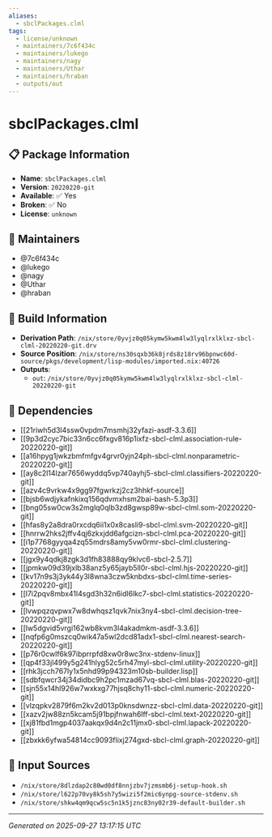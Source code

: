 ```yaml
---
aliases:
  - sbclPackages.clml
tags:
  - license/unknown
  - maintainers/7c6f434c
  - maintainers/lukego
  - maintainers/nagy
  - maintainers/Uthar
  - maintainers/hraban
  - outputs/out
---
```


# sbclPackages.clml

## 📋 Package Information

- **Name**: `sbclPackages.clml`
- **Version**: `20220220-git`
- **Available**: ✅ Yes
- **Broken**: ✅ No
- **License**: `unknown`
## 👥 Maintainers

- @7c6f434c
- @lukego
- @nagy
- @Uthar
- @hraban


## 🔧 Build Information

- **Derivation Path**: `/nix/store/0yvjz0q05kymw5kwm4lw3lyqlrxlklxz-sbcl-clml-20220220-git.drv`
- **Source Position**: `/nix/store/ns30sqxb36k8jrds8z18rv96bpnwc60d-source/pkgs/development/lisp-modules/imported.nix:40726`
- **Outputs**:
  - `out`:  `/nix/store/0yvjz0q05kymw5kwm4lw3lyqlrxlklxz-sbcl-clml-20220220-git`

## 🔗 Dependencies

- [[21riwh5d3l4ssw0vpdm7msmhj32yfazi-asdf-3.3.6]]
- [[9p3d2cyc7bic33n6cc6fxgv816p1ixfz-sbcl-clml.association-rule-20220220-git]]
- [[a16hpyg1jwkzbmfmfgv4grvr0yjn24ph-sbcl-clml.nonparametric-20220220-git]]
- [[ay8c2l14lzar7656wyddq5vp740ayhj5-sbcl-clml.classifiers-20220220-git]]
- [[azv4c9vrkw4x9gg97fgwrkzj2cz3hhkf-source]]
- [[bjsb6wdjykafnkixq156qdvmxhsm2bai-bash-5.3p3]]
- [[bng05sw0cw3s2mglq0qlb3zd8gwsp89w-sbcl-clml.som-20220220-git]]
- [[hfas8y2a8dra0rxcdq6ii1x0x8casli9-sbcl-clml.svm-20220220-git]]
- [[hnrrw2hks2jffv4qj6zkxjdd6afgcizn-sbcl-clml.pca-20220220-git]]
- [[i1p7768gyyqa4zq55mdrs8amy5vw0rmr-sbcl-clml.clustering-20220220-git]]
- [[jgx9y4qdkj8zgk3d1fh83888qy9klvc6-sbcl-2.5.7]]
- [[jpmkw09d39jxlb38anz5y65jayb5ll0r-sbcl-clml.hjs-20220220-git]]
- [[kv17n9s3j3yk44y3l8wna3czw5knbdxs-sbcl-clml.time-series-20220220-git]]
- [[l7i2pqv8mbx41l4sgd3h32n6idl6lkc7-sbcl-clml.statistics-20220220-git]]
- [[lvwpqzqvpwx7w8dwhqsz1qvk7nix3ny4-sbcl-clml.decision-tree-20220220-git]]
- [[lw5dgvid5vrgi162wb8kvm3l4akadmkm-asdf-3.3.6]]
- [[nqfp6g0mszcq0wik47a5wl2dcd81adx1-sbcl-clml.nearest-search-20220220-git]]
- [[p76r0cwlf6k97ibprrpfd8xw0r8wc3nx-stdenv-linux]]
- [[qp4f33jl499y5g241hlyg52c5rh47myl-sbcl-clml.utility-20220220-git]]
- [[rhk3jcch767ly1x5nhd99p94323m10sb-builder.lisp]]
- [[sdbfqwcr34j34didbc9h2pc1mzad67vq-sbcl-clml.blas-20220220-git]]
- [[sjn55x14hl926w7wxkxg77hjsq8chy11-sbcl-clml.numeric-20220220-git]]
- [[vlzqpkv2879f6m2kv2d013p0knsdwnzz-sbcl-clml.data-20220220-git]]
- [[xazv2jw88zn5kcam5j91bpjfnwah6lff-sbcl-clml.text-20220220-git]]
- [[xj81fbd1mgp4037aakqx9d4n2c11jmx0-sbcl-clml.lapack-20220220-git]]
- [[zbxkk6yfwa54814cc9093flixj274gxd-sbcl-clml.graph-20220220-git]]

## 📁 Input Sources

- `/nix/store/8dlzdap2c80wd0df8nnjzbv7jzmsmb6j-setup-hook.sh`
- `/nix/store/l622p70vy8k5sh7y5wizi5f2mic6ynpg-source-stdenv.sh`
- `/nix/store/shkw4qm9qcw5sc5n1k5jznc83ny02r39-default-builder.sh`

---
*Generated on 2025-09-27 13:17:15 UTC*
